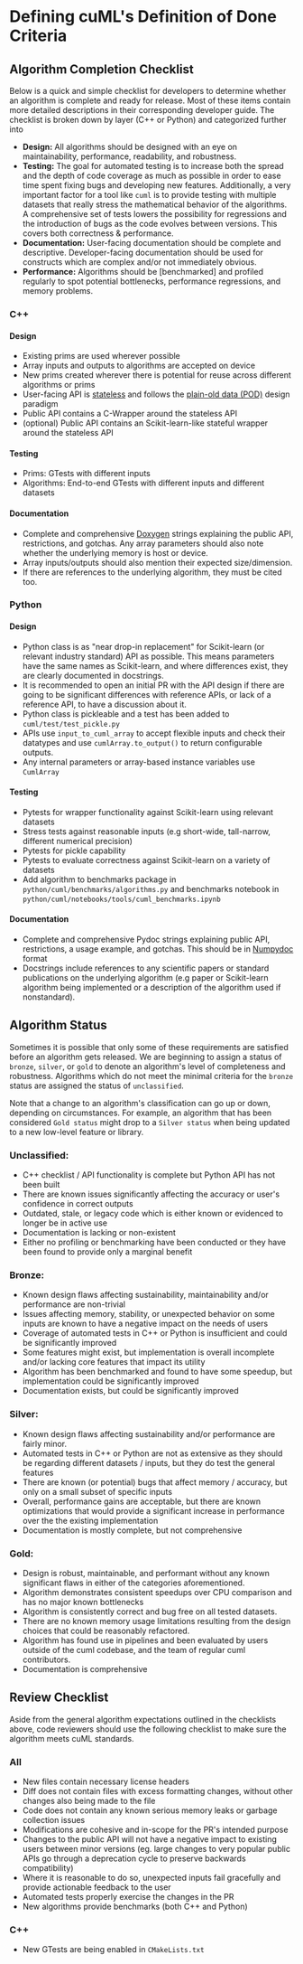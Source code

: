 # Defining cuML's Definition of Done Criteria


## Algorithm Completion Checklist

Below is a quick and simple checklist for developers to determine whether an algorithm is complete and ready for release. Most of these items contain more detailed descriptions in their corresponding developer guide. The checklist is broken down by layer (C++ or Python) and categorized further into

- **Design:** All algorithms should be designed with an eye on maintainability, performance, readability, and robustness.
- **Testing:** The goal for automated testing is to increase both the spread and the depth of code coverage as much as possible in order to ease time spent fixing bugs and developing new features. Additionally, a very important factor for a tool like `cuml` is to provide testing with multiple datasets that really stress the mathematical behavior of the algorithms. A comprehensive set of tests lowers the possibility for regressions and the introduction of bugs as the code evolves between versions. This covers both correctness & performance. 
- **Documentation:** User-facing documentation should be complete and descriptive. Developer-facing documentation should be used for constructs which are complex and/or not immediately obvious. 
- **Performance:** Algorithms should be [benchmarked] and profiled regularly to spot potential bottlenecks, performance regressions, and memory problems.

### C++

#### Design

- Existing prims are used wherever possible
- Array inputs and outputs to algorithms are accepted on device
- New prims created wherever there is potential for reuse across different algorithms or prims
- User-facing API is [stateless](cpp/DEVELOPER_GUIDE.md#public-cuml-interface) and follows the [plain-old data (POD)](https://en.wikipedia.org/wiki/Passive_data_structure) design paradigm
- Public API contains a C-Wrapper around the stateless API
- (optional) Public API contains an Scikit-learn-like stateful wrapper around the stateless API

#### Testing

- Prims: GTests with different inputs
- Algorithms: End-to-end GTests with different inputs and different datasets

#### Documentation

- Complete and comprehensive [Doxygen](http://www.doxygen.nl/manual/docblocks.html) strings explaining the public API, restrictions, and gotchas. Any array parameters should also note whether the underlying memory is host or device.
- Array inputs/outputs should also mention their expected size/dimension.
- If there are references to the underlying algorithm, they must be cited too.


### Python

#### Design

- Python class is as "near drop-in replacement" for Scikit-learn (or relevant industry standard) API as possible. This means parameters have the same names as Scikit-learn, and where differences exist, they are clearly documented in docstrings.
- It is recommended to open an initial PR with the API design if there are going to be significant differences with reference APIs, or lack of a reference API, to have a discussion about it. 
- Python class is pickleable and a test has been added to `cuml/test/test_pickle.py`
- APIs use `input_to_cuml_array` to accept flexible inputs and check their datatypes and use `cumlArray.to_output()` to return configurable outputs.
- Any internal parameters or array-based instance variables use `CumlArray`

#### Testing 

- Pytests for wrapper functionality against Scikit-learn using relevant datasets
- Stress tests against reasonable inputs (e.g short-wide, tall-narrow, different numerical precision)
- Pytests for pickle capability
- Pytests to evaluate correctness against Scikit-learn on a variety of datasets
- Add algorithm to benchmarks package in `python/cuml/benchmarks/algorithms.py` and benchmarks notebook in `python/cuml/notebooks/tools/cuml_benchmarks.ipynb`

#### Documentation

- Complete and comprehensive Pydoc strings explaining public API, restrictions, a usage example, and gotchas. This should be in [Numpydoc](https://numpydoc.readthedocs.io/en/latest/format.html) format
- Docstrings include references to any scientific papers or standard publications on the underlying algorithm (e.g paper or Scikit-learn algorithm being implemented or a description of the algorithm used if nonstandard).

## Algorithm Status

Sometimes it is possible that only some of these requirements are satisfied before an algorithm gets released. We are beginning to assign a status of `bronze`, `silver`, or `gold` to denote an algorithm's level of completeness and robustness. Algorithms which do not meet the minimal criteria for the `bronze` status are assigned the status of `unclassified`. 

Note that a change to an algorithm's classification can go up or down, depending on circumstances. For example, an algorithm that has been considered `Gold status` might drop to a `Silver status` when being updated to a new low-level feature or library. 

### Unclassified:
- C++ checklist / API functionality is complete but Python API has not been built
- There are known issues significantly affecting the accuracy or user's confidence in correct outputs
- Outdated, stale, or legacy code which is either known or evidenced to longer be in active use
- Documentation is lacking or non-existent
- Either no profiling or benchmarking have been conducted or they have been found to provide only a marginal benefit


### Bronze: 
- Known design flaws affecting sustainability, maintainability and/or performance are non-trivial
- Issues affecting memory, stability, or unexpected behavior on some inputs are known to have a negative impact on the needs of users
- Coverage of automated tests in C++ or Python is insufficient and could be significantly improved
- Some features might exist, but implementation is overall incomplete and/or lacking core features that impact its utility
- Algorithm has been benchmarked and found to have some speedup, but implementation could be significantly improved
- Documentation exists, but could be significantly improved


### Silver:
- Known design flaws affecting sustainability and/or performance are fairly minor.
- Automated tests in C++ or Python are not as extensive as they should be regarding different datasets / inputs, but they do test the general features
- There are known (or potential) bugs that affect memory / accuracy, but only on a small subset of specific inputs
- Overall, performance gains are acceptable, but there are known optimizations that would provide a significant increase in performance over the the existing implementation
- Documentation is mostly complete, but not comprehensive


### Gold: 
- Design is robust, maintainable, and performant without any known significant flaws in either of the categories aforementioned.
- Algorithm demonstrates consistent speedups over CPU comparison and has no major known bottlenecks
- Algorithm is consistently correct and bug free on all tested datasets.
- There are no known memory usage limitations resulting from the design choices that could be reasonably refactored.
- Algorithm has found use in pipelines and been evaluated by users outside of the cuml codebase, and the team of regular cuml contributors.
- Documentation is comprehensive



## Review Checklist

Aside from the general algorithm expectations outlined in the checklists above, code reviewers should use the following checklist to make sure the algorithm meets cuML standards. 

### All

- New files contain necessary license headers
- Diff does not contain files with excess formatting changes, without other changes also being made to the file
- Code does not contain any known serious memory leaks or garbage collection issues
- Modifications are cohesive and in-scope for the PR's intended purpose
- Changes to the public API will not have a negative impact to existing users between minor versions (eg. large changes to very popular public APIs go through a deprecation cycle to preserve backwards compatibility)
- Where it is reasonable to do so, unexpected inputs fail gracefully and provide actionable feedback to the user
- Automated tests properly exercise the changes in the PR
- New algorithms provide benchmarks (both C++ and Python) 


### C++

- New GTests are being enabled in `CMakeLists.txt`

